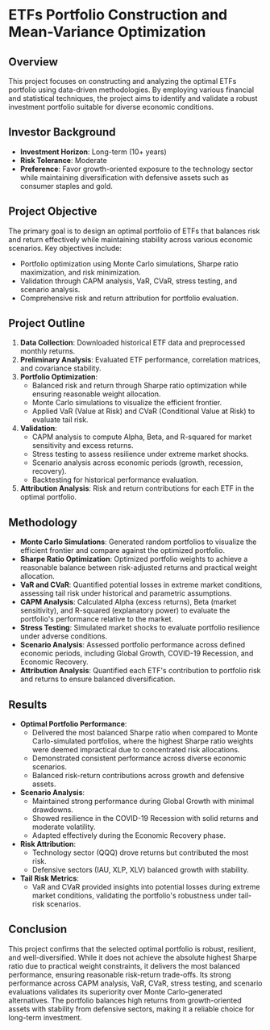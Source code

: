 # ETFs Portfolio Construction and Mean-Variance Optimization

## Overview
This project focuses on constructing and analyzing the optimal ETFs portfolio using data-driven methodologies. By employing various financial and statistical techniques, the project aims to identify and validate a robust investment portfolio suitable for diverse economic conditions.

## Investor Background
- **Investment Horizon**: Long-term (10+ years)  
- **Risk Tolerance**: Moderate  
- **Preference**: Favor growth-oriented exposure to the technology sector while maintaining diversification with defensive assets such as consumer staples and gold.  
  
## Project Objective
The primary goal is to design an optimal portfolio of ETFs that balances risk and return effectively while maintaining stability across various economic scenarios. Key objectives include:
- Portfolio optimization using Monte Carlo simulations, Sharpe ratio maximization, and risk minimization.
- Validation through CAPM analysis, VaR, CVaR, stress testing, and scenario analysis.
- Comprehensive risk and return attribution for portfolio evaluation.

## Project Outline
1. **Data Collection**: Downloaded historical ETF data and preprocessed monthly returns.
2. **Preliminary Analysis**: Evaluated ETF performance, correlation matrices, and covariance stability.
3. **Portfolio Optimization**:
   - Balanced risk and return through Sharpe ratio optimization while ensuring reasonable weight allocation.
   - Monte Carlo simulations to visualize the efficient frontier.
   - Applied VaR (Value at Risk) and CVaR (Conditional Value at Risk) to evaluate tail risk.
4. **Validation**:
   - CAPM analysis to compute Alpha, Beta, and R-squared for market sensitivity and excess returns.
   - Stress testing to assess resilience under extreme market shocks.
   - Scenario analysis across economic periods (growth, recession, recovery).
   - Backtesting for historical performance evaluation.
5. **Attribution Analysis**: Risk and return contributions for each ETF in the optimal portfolio.

## Methodology
- **Monte Carlo Simulations**: Generated random portfolios to visualize the efficient frontier and compare against the optimized portfolio.
- **Sharpe Ratio Optimization**: Optimized portfolio weights to achieve a reasonable balance between risk-adjusted returns and practical weight allocation.
- **VaR and CVaR**: Quantified potential losses in extreme market conditions, assessing tail risk under historical and parametric assumptions.
- **CAPM Analysis**: Calculated Alpha (excess returns), Beta (market sensitivity), and R-squared (explanatory power) to evaluate the portfolio's performance relative to the market.
- **Stress Testing**: Simulated market shocks to evaluate portfolio resilience under adverse conditions.
- **Scenario Analysis**: Assessed portfolio performance across defined economic periods, including Global Growth, COVID-19 Recession, and Economic Recovery.
- **Attribution Analysis**: Quantified each ETF's contribution to portfolio risk and returns to ensure balanced diversification.

## Results
- **Optimal Portfolio Performance**:
  - Delivered the most balanced Sharpe ratio when compared to Monte Carlo-simulated portfolios, where the highest Sharpe ratio weights were deemed impractical due to concentrated risk allocations.
  - Demonstrated consistent performance across diverse economic scenarios.
  - Balanced risk-return contributions across growth and defensive assets.
- **Scenario Analysis**:
  - Maintained strong performance during Global Growth with minimal drawdowns.
  - Showed resilience in the COVID-19 Recession with solid returns and moderate volatility.
  - Adapted effectively during the Economic Recovery phase.
- **Risk Attribution**:
  - Technology sector (QQQ) drove returns but contributed the most risk.
  - Defensive sectors (IAU, XLP, XLV) balanced growth with stability.
- **Tail Risk Metrics**:
  - VaR and CVaR provided insights into potential losses during extreme market conditions, validating the portfolio's robustness under tail-risk scenarios.

## Conclusion
This project confirms that the selected optimal portfolio is robust, resilient, and well-diversified. While it does not achieve the absolute highest Sharpe ratio due to practical weight constraints, it delivers the most balanced performance, ensuring reasonable risk-return trade-offs. Its strong performance across CAPM analysis, VaR, CVaR, stress testing, and scenario evaluations validates its superiority over Monte Carlo-generated alternatives. The portfolio balances high returns from growth-oriented assets with stability from defensive sectors, making it a reliable choice for long-term investment.
